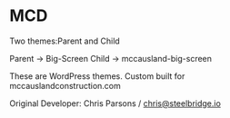 # MCD

Two themes:Parent and Child

Parent -> Big-Screen
Child -> mccausland-big-screen

These are WordPress themes. Custom built for mccauslandconstruction.com

Original Developer: Chris Parsons / chris@steelbridge.io
